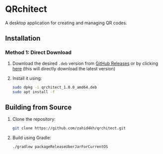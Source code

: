 # QRchitect

A desktop application for creating and managing QR codes.

## Installation

### Method 1: Direct Download

1. Download the desired `.deb` version from [GitHub Releases](https://github.com/zahid4kh/qrchitect/releases)
or by clicking [here](https://github.com/zahid4kh/qrchitect/releases/download/v1.0.0/qrchitect_1.0.0_amd64.deb) (this will directly download the latest version)

2. Install it using:
   ```bash
   sudo dpkg -i qrchitect_1.0.0_amd64.deb
   sudo apt install -f
   ```

## Building from Source

1. Clone the repository:
    ```bash
    git clone https://github.com/zahid4kh/qrchitect.git
    ```
2. Build using Gradle:
    ```bash
    ./gradlew packageReleaseUberJarForCurrentOS
    ```
